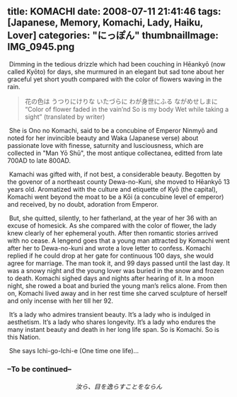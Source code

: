 title: KOMACHI
date: 2008-07-11 21:41:46
tags: [Japanese, Memory, Komachi, Lady, Haiku, Lover]
categories: "にっぽん"
thumbnailImage: IMG_0945.png
---
&#160;Dimming in the tedious drizzle which had been couching in Hēankyō (now called Kyōto) for days, she murmured in an elegant but sad tone about her graceful yet short youth compared with the color of flowers waving in the rain.


<blockquote class="blockquote-center">花の色は うつりにけりな いたづらに
わが身世にふる ながめせしまに
“Color of flower
faded in the vain’nd 
So is my body
Wet while taking a sight” 
(translated by writer)</blockquote>

&#160;She is Ono no Komachi, said to be a concubine of Emperor Ninmyō and noted for her invincible beauty and Waka (Japanese verse) about passionate love with finesse, saturnity and lusciousness, which are collected in "Man Yō Shū", the most antique collectanea, editted from late 700AD to late 800AD.

&#160;Kamachi was gifted with, if not best, a considerable beauty. Begotten by the govenor of a northeast county Dewa-no-Kuni, she moved to Hēankyō 13 years old. Aromatized with the culture and etiquette of Kyō (the capital), Komachi went beyond the moat to be a Kōi (a concubine level of emperor) and received, by no doubt, adoration from Emperor.

&#160;But, she quitted, silently, to her fatherland, at the year of her 36 with an excuse of homesick. As she compared with the color of flower, the lady knew clearly of her ephemeral youth. After then romantic stories arrived with no cease. A lengend goes that a young man attracted by Komachi went after her to Dewa-no-kuni and wrote a love letter to confess. Komachi replied if he could drop at her gate for continuous 100 days, she would agree for marriage. The man took it, and 99 days passed until the last day. It was a snowy night and the young lover was buried in the snow and frozen to death. Komachi sighed days and nights after hearing of it. In a moon night, she rowed a boat and buried the young man’s relics alone. From then on, Komachi lived away and in her rest time she carved sculpture of herself and only incense with her till her 92.

&#160;It’s a lady who admires transient beauty. It’s a lady who is indulged in aesthetism. It’s a lady who shares  longevity. It’s a lady who endures the many instant beauty and death in her long life span. So is Komachi. So is this Nation.

&#160;She says Ichi-go-Ichi-e (One time one life)…

 

### –To be continued–
###### <center> 汝ら、目を逸らすことをならん